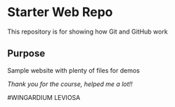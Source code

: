 # Starter Web Repo

This repository is for showing how Git and GitHub work

## Purpose

Sample website with plenty of files for demos

_Thank you for the course, helped me a lot!!_

#WINGARDIUM LEVIOSA